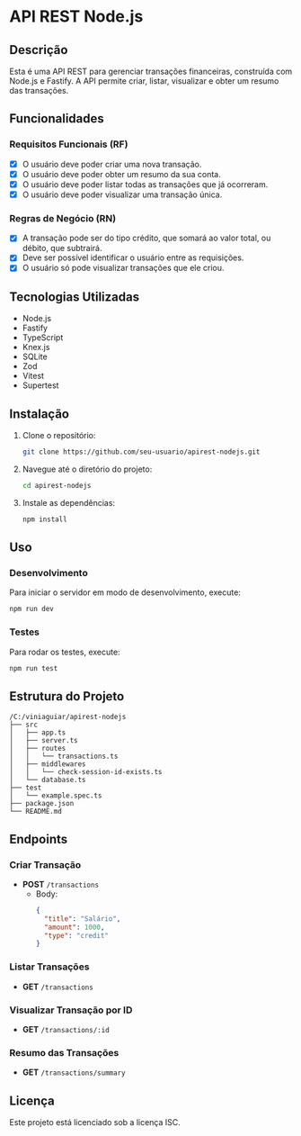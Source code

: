 # API REST Node.js

## Descrição

Esta é uma API REST para gerenciar transações financeiras, construída com Node.js e Fastify. A API permite criar, listar, visualizar e obter um resumo das transações.

## Funcionalidades

### Requisitos Funcionais (RF)

- [x] O usuário deve poder criar uma nova transação.
- [x] O usuário deve poder obter um resumo da sua conta.
- [x] O usuário deve poder listar todas as transações que já ocorreram.
- [x] O usuário deve poder visualizar uma transação única.

### Regras de Negócio (RN)

- [x] A transação pode ser do tipo crédito, que somará ao valor total, ou débito, que subtrairá.
- [x] Deve ser possível identificar o usuário entre as requisições.
- [x] O usuário só pode visualizar transações que ele criou.

## Tecnologias Utilizadas

- Node.js
- Fastify
- TypeScript
- Knex.js
- SQLite
- Zod
- Vitest
- Supertest

## Instalação

1. Clone o repositório:
   ```sh
   git clone https://github.com/seu-usuario/apirest-nodejs.git
   ```
2. Navegue até o diretório do projeto:
   ```sh
   cd apirest-nodejs
   ```
3. Instale as dependências:
   ```sh
   npm install
   ```

## Uso

### Desenvolvimento

Para iniciar o servidor em modo de desenvolvimento, execute:
```sh
npm run dev
```

### Testes

Para rodar os testes, execute:
```sh
npm run test
```

## Estrutura do Projeto

```plaintext
/C:/viniaguiar/apirest-nodejs
├── src
│   ├── app.ts
│   ├── server.ts
│   ├── routes
│   │   └── transactions.ts
│   ├── middlewares
│   │   └── check-session-id-exists.ts
│   └── database.ts
├── test
│   └── example.spec.ts
├── package.json
└── README.md
```

## Endpoints

### Criar Transação

- **POST** `/transactions`
  - Body:
    ```json
    {
      "title": "Salário",
      "amount": 1000,
      "type": "credit"
    }
    ```

### Listar Transações

- **GET** `/transactions`

### Visualizar Transação por ID

- **GET** `/transactions/:id`

### Resumo das Transações

- **GET** `/transactions/summary`

## Licença

Este projeto está licenciado sob a licença ISC.


